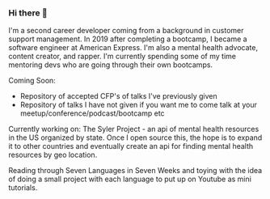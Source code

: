 ### Hi there 👋

<!--
**Rahat-ch/Rahat-ch** is a ✨ _special_ ✨ repository because its `README.md` (this file) appears on your GitHub profile.

Here are some ideas to get you started:

- 🔭 I’m currently working on ...
- 🌱 I’m currently learning ...
- 👯 I’m looking to collaborate on ...
- 🤔 I’m looking for help with ...
- 💬 Ask me about ...
- 📫 How to reach me: ...
- 😄 Pronouns: ...
- ⚡ Fun fact: ...
-->
I'm a second career developer coming from a background in customer support management. In 2019 after completing a bootcamp, I became a software engineer at American Express. I'm also a mental health advocate, content creator, and rapper. I'm currently spending some of my time mentoring devs who are going through their own bootcamps. 

Coming Soon: 
- Repository of accepted CFP's of talks I've previously given
- Repository of talks I have not given if you want me to come talk at your meetup/conference/podcast/bootcamp etc

Currently working on: 
The Syler Project - an api of mental health resources in the US organized by state. Once I open source this, the hope is to expand it to other countries and eventually create an api for finding mental health resources by geo location. 

Reading through Seven Languages in Seven Weeks and toying with the idea of doing a small project with each language to put up on Youtube as mini tutorials. 
